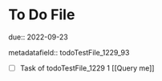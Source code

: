 # To Do File

due:: 2022-09-23

metadatafield:: todoTestFile_1229_93

- [ ] Task of todoTestFile_1229 1 [[Query me]]
